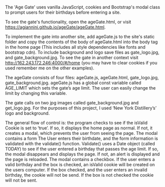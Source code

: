 
The 'Age Gate' uses vanilla JavaScript, cookies and Bootstrap's modal class to prompt users for their birthdays before entering a site. 

To see the gate's functionality, open the ageGate.html, or visit https://agiannini.github.io/ageGate/ageGate.html.

To implement the gate into another site, add ageGate.js to the site's static folder and copy the contents of the body of ageGate.html into the body tag in the home page (This includes all style dependencies like fonts and bootstrap cdn). To include background and logo save files as gate_logo.jpg, and gate_background.jpg. To see the gate in another context visit http://162.243.172.246:4000/#/home (you may have to clear cookies if you used remember me on the other examples).


The ageGate consists of four files: ageGate.js, ageGate.html, gate_logo.jpg, gate_background.jpg.
ageGate.js has a global const variable called AGE_LIMIT which sets the gate’s age limit. The user can easily change the limit by changing this variable. 

The gate calls on two jpg images called gate_background.jpg and get_logo.jpg. For the purposes of this project, I used ‘New York Distillery’s’ logo and background.

The general flow of control is: the program checks to see if the isValid Cookie is set to ‘true’. If so, it displays the home page as normal. If not, it creates a modal, which prevents the user from seeing the page. The modal contains a form The User enters their birthdate, and the form information is validated with the validate() function. Validate() uses a Date object (called TODAY) to see if the user entered a birthday that passes the age limit. If so, the modal disappears and displays the page. If not, an alert is displayed and the page is reloaded.
The modal contains a checkbox. If the user enters a valid birthday and the box is checked, an isValid cookie will be created on the users computer. If the box checked, and the user enters an invalid birthday, the cookie will not be send. If the box is not checked the cookie will not be sent.

